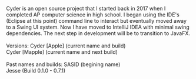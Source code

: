 Cyder is an open source project that I started back in 2017 when I completed AP computer science in high school. I began using the IDE's (Eclipse at this point) command line to interact but eventually moved away to a Swing UI system. Now I have moved to IntelliJ IDEA with minimal swing dependencies. The next step in development will be to transition to JavaFX.<br/>
<br/>
Versions:
Cyder [Apple] (current name and build)<br/>
Cyder [Mapple] (current name and next build)<br/>
<br/>
Past names and builds: 
SASID (begining name)<br/>
Jesse (Build 0.1.0 - 0.7.1)<br/>
